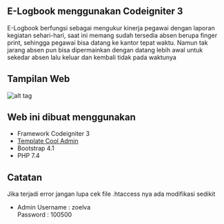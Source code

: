 ## E-Logbook menggunakan Codeigniter 3
E-Logbook berfungsi sebagai mengukur kinerja pegawai dengan laporan kegiatan sehari-hari, saat ini memang sudah tersedia absen berupa finger print, sehingga pegawai bisa datang ke kantor tepat waktu. Namun tak jarang absen pun bisa dipermainkan dengan datang lebih awal untuk sekedar absen lalu keluar dan kembali tidak pada waktunya

## Tampilan Web
![alt tag](https://github.com/hafiizh10/auth_ci/blob/master/assets/images/view.jpg)

## Web ini dibuat menggunakan
- Framework Codeigniter 3
- <a href="https://github.com/puikinsh/CoolAdmin">Template Cool Admin</a>
- Bootstrap 4.1
- PHP 7.4

## Catatan
Jika terjadi error jangan lupa cek file .htaccess nya ada modifikasi sedikit
- Admin
Username : zoelva<br>
Password : 100500